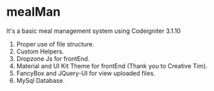 # mealMan
It's a basic meal management system using Codeigniter 3.1.10

1) Proper use of file structure.
2) Custom Helpers.
3) Dropzone Js for frontEnd.
4) Material and UI Kit Theme for frontEnd (Thank you to Creative Tim).
5) FancyBox and JQuery-UI for view uploaded files.
6) MySql Database.
